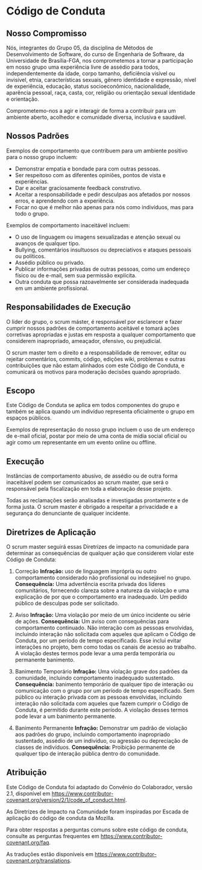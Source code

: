 # Código de Conduta

## Nosso Compromisso

Nós, integrantes do Grupo 05, da disciplina de Métodos de Desenvolvimento de Software, do curso de Engenharia de Software, da Universidade de Brasília-FGA, nos comprometemos a tornar a participação em nosso grupo uma experiência livre de assédio para todos, independentemente da idade, corpo tamanho, deficiência visível ou invisível, etnia, características sexuais, gênero identidade e expressão, nível de experiência, educação, status socioeconômico, nacionalidade, aparência pessoal, raça, casta, cor, religião ou orientação sexual identidade e orientação. 

Comprometemo-nos a agir e interagir de forma a contribuir para um ambiente aberto, acolhedor e comunidade diversa, inclusiva e saudável.

## Nossos Padrões

Exemplos de comportamento que contribuem para um ambiente positivo para o nosso grupo incluem:

- Demonstrar empatia e bondade para com outras pessoas.
- Ser respeitoso com as diferentes opiniões, pontos de vista e experiências.
- Dar e aceitar graciosamente feedback construtivo.
- Aceitar a responsabilidade e pedir desculpas aos afetados por nossos erros, e aprendendo com a experiência.
- Focar no que é melhor não apenas para nós como indivíduos, mas para todo o grupo.

Exemplos de comportamento inaceitável incluem:

- O uso de linguagem ou imagens sexualizadas e atenção sexual ou avanços de qualquer tipo.
- Bullying, comentários insultuosos ou depreciativos e ataques pessoais ou políticos.
- Assédio público ou privado.
- Publicar informações privadas de outras pessoas, como um endereço físico ou de e-mail, sem sua permissão explícita.
- Outra conduta que possa razoavelmente ser considerada inadequada em um ambiente
profissional.

## Responsabilidades de Execução

O líder do grupo, o scrum máster, é responsável por esclarecer e fazer cumprir nossos padrões de comportamento aceitável e tomará ações corretivas apropriadas e justas em resposta a qualquer comportamento que considerem inapropriado, ameaçador, ofensivo, ou prejudicial.

O scrum master tem o direito e a responsabilidade de remover, editar ou rejeitar comentários, commits, código, edições wiki, problemas e outras contribuições que não estam alinhados com este Código de Conduta, e comunicará os motivos para moderação decisões quando apropriado.

## Escopo

Este Código de Conduta se aplica em todos componentes do grupo e também se aplica quando um indivíduo representa oficialmente o grupo em espaços públicos.

Exemplos de representação do nosso grupo incluem o uso de um endereço de e-mail oficial, postar por meio de uma conta de mídia social oficial ou agir como um representante em um evento online ou offline.

## Execução

Instâncias de comportamento abusivo, de assédio ou de outra forma inaceitável podem ser comunicados ao scrum master, que será o responsável pela fiscalização em toda a elaboração desse projeto.

Todas as reclamações serão analisadas e investigadas prontamente e de forma justa. O scrum master é obrigado a respeitar a privacidade e a segurança do denunciante de qualquer incidente.

## Diretrizes de Aplicação

O scrum master seguirá essas Diretrizes de impacto na comunidade para determinar as consequências de qualquer ação que considerem violar este Código de Conduta:
 
1. Correção
**Infração:** uso de linguagem imprópria ou outro comportamento considerado não profissional ou indesejável no grupo.
**Consequência:** Uma advertência escrita privada dos líderes comunitários, fornecendo clareza sobre a natureza da violação e uma explicação de por que o comportamento era inadequado. Um pedido público de desculpas pode ser solicitado.

2. Aviso
**Infração:** Uma violação por meio de um único incidente ou série de ações.
**Consequência:** Um aviso com consequências para comportamento continuado. Não interação com as pessoas envolvidas, incluindo interação não solicitada com aqueles que aplicam o Código de Conduta, por um período de tempo especificado. Esse inclui evitar interações no projeto, bem como todas os canais de acesso ao trabalho. A violação destes termos pode levar a uma perda temporária ou permanente banimento.

3. Banimento Temporário
**Infração:** Uma violação grave dos padrões da comunidade, incluindo comportamento inadequado sustentado.
**Consequência:** banimento temporário de qualquer tipo de interação ou comunicação com o grupo por um período de tempo especificado. Sem público ou interação privada com as pessoas envolvidas, incluindo interação não solicitada com aqueles que fazem cumprir o Código de Conduta, é permitido durante este período. A violação desses termos pode levar a um banimento permanente.

4. Banimento Permanente
**Infração:** Demonstrar um padrão de violação aos padrões do grupo, incluindo comportamento inapropriado sustentado, assédio de um indivíduo, ou agressão ou depreciação de classes de indivíduos.
**Consequência:** Proibição permanente de qualquer tipo de interação pública dentro do comunidade.

## Atribuição

Este Código de Conduta foi adaptado do Convênio do Colaborador, versão 2.1, disponível em https://www.contributor-covenant.org/version/2/1/code_of_conduct.html.

As Diretrizes de Impacto na Comunidade foram inspiradas por Escada de aplicação do código de conduta da Mozilla.

Para obter respostas a perguntas comuns sobre este código de conduta, consulte as perguntas frequentes em https://www.contributor-covenant.org/faq. 

As traduções estão disponíveis em https://www.contributor-covenant.org/translations.
